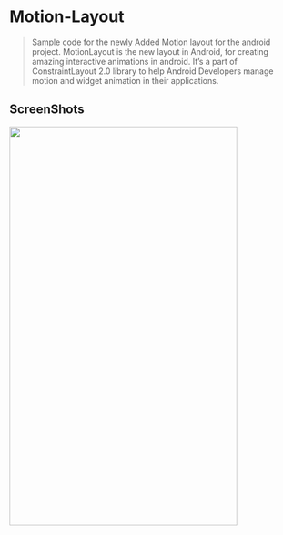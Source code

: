 # Motion-Layout
> Sample code for the newly Added Motion layout for the android project. MotionLayout is the new layout in Android, for creating amazing interactive animations in android. It’s a part of ConstraintLayout 2.0 library to help Android Developers manage motion and widget animation in their applications.

## ScreenShots
<img src="https://imgur.com/xU2RMs5.gif" width="400" height="700" />
